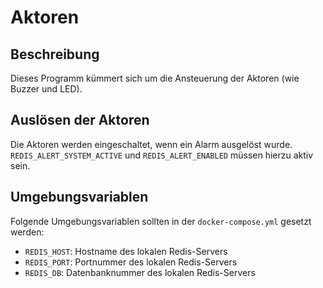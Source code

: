 # Aktoren

## Beschreibung

Dieses Programm kümmert sich um die Ansteuerung der Aktoren (wie Buzzer und LED).

## Auslösen der Aktoren

Die Aktoren werden eingeschaltet, wenn ein Alarm ausgelöst wurde.
`REDIS_ALERT_SYSTEM_ACTIVE` und `REDIS_ALERT_ENABLED` müssen hierzu aktiv sein.

## Umgebungsvariablen

Folgende Umgebungsvariablen sollten in der `docker-compose.yml` gesetzt werden:

* `REDIS_HOST`: Hostname des lokalen Redis-Servers
* `REDIS_PORT`: Portnummer des lokalen Redis-Servers
* `REDIS_DB`: Datenbanknummer des lokalen Redis-Servers
